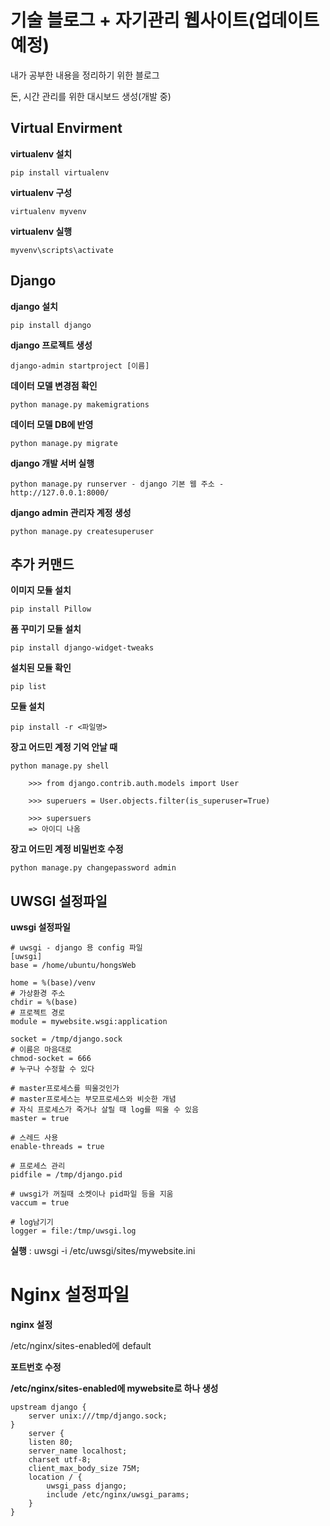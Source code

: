 # 기술 블로그 + 자기관리 웹사이트(업데이트 예정)

내가 공부한 내용을 정리하기 위한 블로그

돈, 시간 관리를 위한 대시보드 생성(개발 중)

## Virtual Envirment

**virtualenv 설치**

    pip install virtualenv

**virtualenv 구성**

    virtualenv myvenv

**virtualenv 실행**

    myvenv\scripts\activate

## Django

**django 설치**

    pip install django

**django 프로젝트 생성**

    django-admin startproject [이름]

**데이터 모델 변경점 확인**

    python manage.py makemigrations

**데이터 모델 DB에 반영**

    python manage.py migrate

**django 개발 서버 실행**

    python manage.py runserver - django 기본 웹 주소 - http://127.0.0.1:8000/

**django admin 관리자 계정 생성**

    python manage.py createsuperuser

## 추가 커맨드

**이미지 모듈 설치**

    pip install Pillow

**폼 꾸미기 모듈 설치**

    pip install django-widget-tweaks

**설치된 모듈 확인**

    pip list

**모듈 설치**

    pip install -r <파일명>

**장고 어드민 계정 기억 안날 때**

    python manage.py shell

        >>> from django.contrib.auth.models import User

        >>> superuers = User.objects.filter(is_superuser=True)

        >>> supersuers
        => 아이디 나옴

**장고 어드민 계정 비밀번호 수정**

    python manage.py changepassword admin

## UWSGI 설정파일

**uwsgi 설정파일**

    # uwsgi - django 용 config 파일
    [uwsgi]
    base = /home/ubuntu/hongsWeb

    home = %(base)/venv
    # 가상환경 주소
    chdir = %(base)
    # 프로젝트 경로
    module = mywebsite.wsgi:application

    socket = /tmp/django.sock
    # 이름은 마음대로
    chmod-socket = 666
    # 누구나 수정할 수 있다

    # master프로세스를 띄울것인가
    # master프로세스는 부모프로세스와 비슷한 개념
    # 자식 프로세스가 죽거나 살릴 때 log를 띄울 수 있음
    master = true

    # 스레드 사용
    enable-threads = true

    # 프로세스 관리
    pidfile = /tmp/django.pid

    # uwsgi가 꺼질때 소켓이나 pid파일 등을 지움
    vaccum = true

    # log남기기
    logger = file:/tmp/uwsgi.log

**실행** : uwsgi -i /etc/uwsgi/sites/mywebsite.ini

# Nginx 설정파일

**nginx 설정**

/etc/nginx/sites-enabled에 default

**포트번호 수정**

**/etc/nginx/sites-enabled에 mywebsite로 하나 생성**

    upstream django {
        server unix:///tmp/django.sock;
    }
        server {
        listen 80;
        server_name localhost;
        charset utf-8;
        client_max_body_size 75M;
        location / {
            uwsgi_pass django;
            include /etc/nginx/uwsgi_params;
        }
    }
